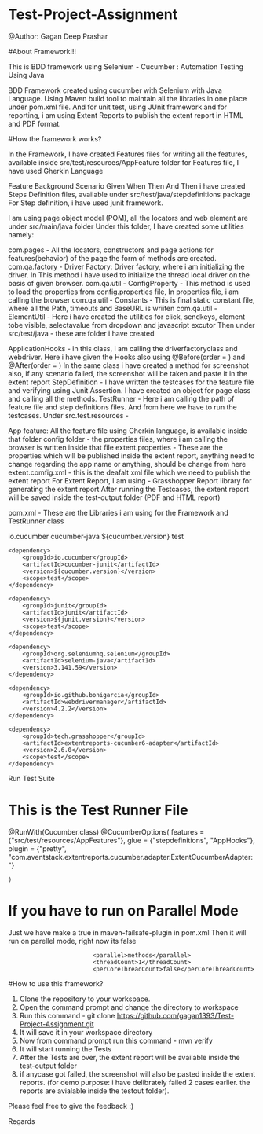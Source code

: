 # Test-Project-Assignment

@Author: Gagan Deep Prashar

#About Framework!!!

This is BDD framework using Selenium - Cucumber : Automation Testing Using Java

BDD Framework created using cucumber with Selenium with Java Language. Using Maven build tool to maintain all the libraries in one place under pom.xml file. And for unit test, using JUnit framework and for reporting, i am using Extent Reports to publish the extent report in HTML and PDF format.

#How the framework works?

In the Framework, I have created Features files for writing all the features, available inside src/test/resources/AppFeature folder for Features file, I have used Gherkin Language

Feature
Background
Scenario
Given
When
Then
And
Then i have created Steps Definition files, available under src/test/java/stepdefinitions package For Step definition, i have used junit framework.

I am using page object model (POM), all the locators and web element are under src/main/java folder Under this folder, I have created some utilities namely:

com.pages - All the locators, constructors and page actions for features(behavior) of the page the form of methods are created.
com.qa.factory - Driver Factory: Driver factory, where i am initializing the driver. In This method i have used to initialize the thread local driver on the basis of given browser.
com.qa.util - ConfigProperty - This method is used to load the properties from config.properties file, In properties file, i am calling the browser
com.qa.util - Constants - This is final static constant file, where all the Path, timeouts and BaseURL is wriiten
com.qa.util - ElementUtil - Here i have created the utilities for click, sendkeys, element tobe visible, selectavalue from dropdown and javascript excutor
Then under src/test/java - these are folder i have created

ApplicationHooks - in this class, i am calling the driverfactoryclass and webdriver. Here i have given the Hooks also using @Before(order = ) and @After(order = )
In the same class i have created a method for screenshot also, if any scenario failed, the screenshot will be taken and paste it in the extent report
StepDefinition - I have written the testcases for the feature file and verifying using Junit Assertion. I have created an object for page class and calling all the methods.
TestRunner - Here i am calling the path of feature file and step definitions files. And from here we have to run the testcases.
Under src.test.resources -

App feature: All the feature file using Gherkin language, is available inside that folder
config folder - the properties files, where i am calling the browser is written inside that file
extent.properties - These are the properties which will be published inside the extent report, anything need to change regarding the app name or anything, should be change from here
extent.comfig.xml - this is the deafalt xml file which we need to publish the extent report
For Extent Report, I am using - Grasshopper Report library for generating the extent report
After running the Testcases, the extent report will be saved inside the test-output folder (PDF and HTML report)

pom.xml - These are the Libraries i am using for the Framework and TestRunner class

<dependency>
		<groupId>io.cucumber</groupId>
		<artifactId>cucumber-java</artifactId>
		<version>${cucumber.version}</version>
		<scope>test</scope>
	</dependency>

	<dependency>
		<groupId>io.cucumber</groupId>
		<artifactId>cucumber-junit</artifactId>
		<version>${cucumber.version}</version>
		<scope>test</scope>
	</dependency>

	<dependency>
		<groupId>junit</groupId>
		<artifactId>junit</artifactId>
		<version>${junit.version}</version>
		<scope>test</scope>
	</dependency>

	<dependency>
		<groupId>org.seleniumhq.selenium</groupId>
		<artifactId>selenium-java</artifactId>
		<version>3.141.59</version>
	</dependency>

	<dependency>
		<groupId>io.github.bonigarcia</groupId>
		<artifactId>webdrivermanager</artifactId>
		<version>4.2.2</version>
	</dependency>

	<dependency>
		<groupId>tech.grasshopper</groupId>
		<artifactId>extentreports-cucumber6-adapter</artifactId>
		<version>2.6.0</version>
		<scope>test</scope>
	</dependency>

Run Test Suite

# This is the Test Runner File

@RunWith(Cucumber.class)
@CucumberOptions(
	features = {"src/test/resources/AppFeatures"},
	glue = {"stepdefinitions", "AppHooks"},
	plugin = {"pretty", "com.aventstack.extentreports.cucumber.adapter.ExtentCucumberAdapter:"}
	
	)
  
  # If you have to run on Parallel Mode
  Just we have make a true in maven-failsafe-plugin in pom.xml
  Then it will run on parellel mode, right now its false
  <!-- UNCOMMENT BELOW 3 LINES - To execute using parallel or combination 
								option -->
							<parallel>methods</parallel>
							<threadCount>1</threadCount>
							<perCoreThreadCount>false</perCoreThreadCount>

  
#How to use this framework?

1. Clone the repository to your workspace.
2. Open the command prompt and change the directory to workspace
3. Run this command - git clone https://github.com/gagan1393/Test-Project-Assignment.git
4. It will save it in your workspace directory
5. Now from command prompt run this command - mvn verify
6. It will start running the Tests
7. After the Tests are over, the extent report will be available inside the test-output folder
8. if anycase got failed, the screenshot will also be pasted inside the extent reports. (for demo purpose: i have delibrately failed 2 cases earlier. the reports are avialable inside the testout folder).

Please feel free to give the feedback :)

Regards
